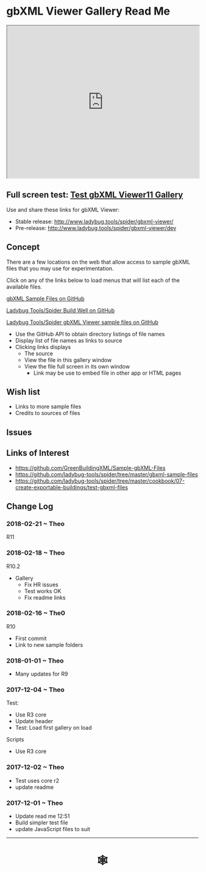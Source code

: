 <span style=display:none; >[You are now in a GitHub source code view - click this link to view Read Me file as a web page](http://www.ladybug.tools/spider/index.html#gbxml-viewer/r10-11/gv-gal/README.md "View file as a web page." ) </span>

# gbXML Viewer Gallery Read Me


<iframe class=iframeReadMe src=http://www.ladybug.tools/spider/gbxml-viewer/r10-11/gv-gal/gv-gal.html width=100% height=400px >Iframes are not displayed on github.com</iframe>


## Full screen test: [Test gbXML Viewer11 Gallery]( http://www.ladybug.tools/spider/gbxml-viewer/r10-11/gv-gal/gv-gal.html )


Use and share these links for gbXML Viewer:

* Stable release: <http://www.ladybug.tools/spider/gbxml-viewer/>
* Pre-release: <http://www.ladybug.tools/spider/gbxml-viewer/dev>

## Concept

There are a few locations on the web that allow access to sample gbXML files that you may use for experimentation.

Click on any of the links below to load menus that will list each of the available files.

<a href = "JavaScript:( function(){
		const script = document.head.appendChild( document.createElement( 'script' ) );
		script.src = '../gbxml-viewer10-02-gallery/gbxml-viewer10-gallery-gbxml.js';
} )()" >
gbXML Sample Files on GitHub</a>

<a href= "JavaScript:( function(){
		const script = document.head.appendChild( document.createElement( 'script' ) );
		script.src = '../gbxml-viewer10-02-gallery/gbxml-viewer10-gallery-spider-build-well.js';
} )()" >
Ladybug Tools/Spider Build Well on GitHub</a>

<a href=
"JavaScript:(
	function(){
		const script = document.head.appendChild( document.createElement( 'script' ) );
		script.src = '../gbxml-viewer10-02-gallery/gbxml-viewer10-gallery-spider-viewer-samples.js';
} )()" >
Ladybug Tools/Spider gbXML Viewer sample files on GitHub</a>


* Use the GitHub API to obtain directory listings of file names
* Display list of file names as links to source
* Clicking links displays
	* The source
	* View the file in this gallery window
	* View the file full screen in its own window
		* Link may be use to embed file in other app or HTML pages


## Wish list

* Links to more sample files
* Credits to sources of files

## Issues



## Links of Interest

* <https://github.com/GreenBuildingXML/Sample-gbXML-Files>
* <https://github.com/ladybug-tools/spider/tree/master/gbxml-sample-files>
* <https://github.com/ladybug-tools/spider/tree/master/cookbook/07-create-exportable-buildings/test-gbxml-files>


## Change Log

### 2018-02-21 ~ Theo

R11


### 2018-02-18 ~ Theo

R10.2
* Gallery
	* Fix HR issues
	* Test works OK
	* Fix readme links

### 2018-02-16 ~ The0

R10
* First commit
* Link to new sample folders

### 2018-01-01 ~ Theo

* Many updates for R9

### 2017-12-04 ~ Theo

Test:

* Use R3 core
* Update header
* Test: Load first gallery on load

Scripts
* Use R3 core

### 2017-12-02 ~ Theo

* Test uses core r2
* update readme

### 2017-12-01 ~ Theo

* Update read me
12:51
* Build simpler test file
* update JavaScript files to suit

***


# <center title="hello!" ><a href=javascript:window.scrollTo(0,0); style=text-decoration:none; > &#x1f578; </a></center>




